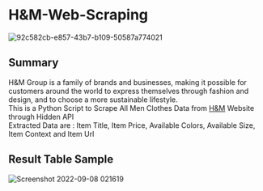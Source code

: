 # H&M-Web-Scraping
![92c582cb-e857-43b7-b109-50587a774021](https://user-images.githubusercontent.com/69864768/189006550-a00e181a-917b-49f1-86f9-5c2058c6db9a.jpg)


## Summary
H&M Group is a family of brands and businesses, making it possible for customers around the world to express themselves through fashion and design, and to choose a more sustainable lifestyle.<br>
This is a Python Script to Scrape All Men Clothes Data from [H&M](https://eg.hm.com/en/shop-men/new-arrivals/clothes/) Website through Hidden API<br>
Extracted Data are : Item Title, Item Price, Available Colors, Available Size, Item Context and Item Url

## Result Table Sample
![Screenshot 2022-09-08 021619](https://user-images.githubusercontent.com/69864768/189006638-5418be33-50dc-4816-a0b2-d54d12024f78.png)

